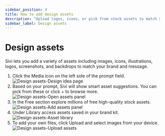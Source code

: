 ```yaml
---
sidebar_position: 4
title: How to add design assets
description: "Upload logos, icons, or pick from stock assets to match your brand in every design."
sidebar_label: Design assets
---
```


# Design assets

Sivi lets you add a variety of assets including images, icons, illustrations, logos, screenshots, and backdrops to match your brand and message.

<ol>
  <li>Click the Media icon on the left side of the prompt field.</li>
  <img src="/img/generate-your-first-design/design-assets/1_design-assets_design-idea-page.png" alt="Design assets-Design idea page" />
  <li>Based on your prompt, Sivi will show smart asset suggestions. You can pick from these or click + to browse more.</li>
  <img src="/img/generate-your-first-design/design-assets/2_design-assets_open-assets-panel.png" alt="Design assets-Open assets panel" />
  <li>In the Free section explore millions of free high-quality stock assets.</li>
  <img src="/img/generate-your-first-design/design-assets/3_design-assets_add-assets-panel.png" alt="Design assets-Add assets panel" />
  <li>Under Library access assets saved in your brand kit.</li>
  <img src="/img/generate-your-first-design/design-assets/4_design-assets_asset-library.png" alt="Design assets-Asset library" />
  <li>To add your own files, click Upload and select images from your device.</li>
  <img src="/img/generate-your-first-design/design-assets/5_design-assets_upload-assets.png" alt="Design assets-Upload assets" />
</ol>